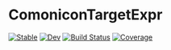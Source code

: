 # ComoniconTargetExpr

[![Stable](https://img.shields.io/badge/docs-stable-blue.svg)](https://comonicon.github.io/ComoniconTargetExpr.jl/stable)
[![Dev](https://img.shields.io/badge/docs-dev-blue.svg)](https://comonicon.github.io/ComoniconTargetExpr.jl/dev)
[![Build Status](https://github.com/comonicon/ComoniconTargetExpr.jl/workflows/CI/badge.svg)](https://github.com/comonicon/ComoniconTargetExpr.jl/actions)
[![Coverage](https://codecov.io/gh/comonicon/ComoniconTargetExpr.jl/branch/master/graph/badge.svg)](https://codecov.io/gh/comonicon/ComoniconTargetExpr.jl)
